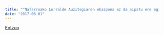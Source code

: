 ```yaml
---
title: "“Nafarroako Lurralde Auzitegiaren ebazpena ez da aipatu ere egiten”"
date: "2017-06-01"
---
```

[Entzun](https://guaixe.eus/altsasu/1496343923117-nafarroako-lurralde-auzitegiaren-ebazpena-ez-da-aipatu-ere-egiten)
